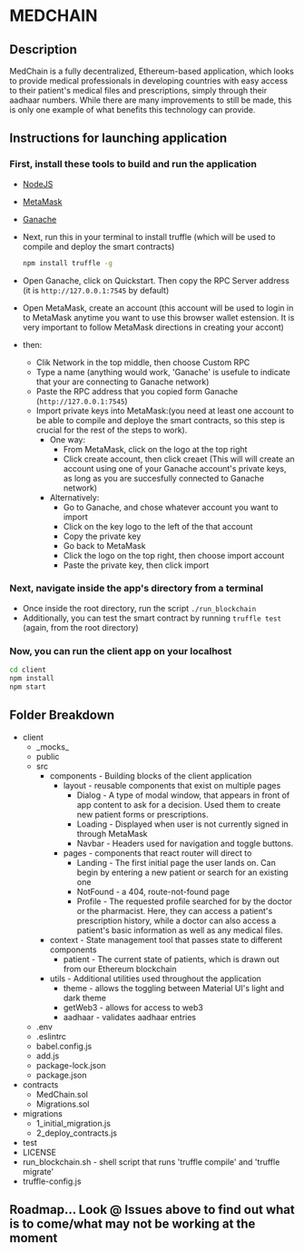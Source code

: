 # MEDCHAIN

## Description

MedChain is a fully decentralized, Ethereum-based application, which looks to provide medical professionals in developing countries with easy access to their patient's medical files and prescriptions, simply through their aadhaar numbers. While there are many improvements to still be made, this is only one example of what benefits this technology can provide.

## Instructions for launching application

### First, install these tools to build and run the application

- [NodeJS](https://nodejs.org/en/download/)
- [MetaMask](https://metamask.io/)
- [Ganache](https://www.trufflesuite.com/ganache)
- Next, run this in your terminal to install truffle (which will be used to compile and deploy the smart contracts)

  ~~~~bash
  npm install truffle -g
  ~~~~

- Open Ganache, click on Quickstart. Then copy the RPC Server address (it is `http://127.0.0.1:7545` by default)
- Open MetaMask, create an account (this account will be used to login in to MetaMask anytime you want to use this browser wallet estension. It is very important to follow MetaMask directions in creating your accont)
- then:
  - Clik Network in the top middle, then choose Custom RPC
  - Type a name (anything would work, 'Ganache' is usefule to indicate that your are connecting to Ganache network)
  - Paste the RPC address that you copied form Ganache (`http://127.0.0.1:7545`)
  - Import private keys into MetaMask:(you need at least one account to be able to compile and deploye the smart contracts, so this step is crucial for the rest of the steps to work).
    - One way:
      - From MetaMask, click on the logo at the top right
      - Click create account, then click creaet (This will will create an account using one of your Ganache account's private keys, as long as you are succesfully connected to Ganache network)
    - Alternatively:
      - Go to Ganache, and chose whatever account you want to import
      - Click on the key logo to the left of the that account
      - Copy the private key
      - Go back to MetaMask
      - Click the logo on the top right, then choose import account
      - Paste the private key, then click import

### Next, navigate inside the app's directory from a terminal

- Once inside the root directory, run the script `./run_blockchain`
- Additionally, you can test the smart contract by running `truffle test` (again, from the root directory)

### Now, you can run the client app on your localhost

~~~~bash
cd client
npm install
npm start
~~~~

## Folder Breakdown

- client
  - \_mocks\_
  - public
  - src
    - components - Building blocks of the client application
      - layout - reusable components that exist on multiple pages
        - Dialog - A type of modal window, that appears in front of app content to ask for a decision. Used them to create new patient forms or prescriptions.
        - Loading - Displayed when user is not currently signed in through MetaMask
        - Navbar - Headers used for navigation and toggle buttons.
      - pages - components that react router will direct to
        - Landing - The first initial page the user lands on. Can begin by entering a new patient or search for an existing one
        - NotFound - a 404, route-not-found page
        - Profile - The requested profile searched for by the doctor or the pharmacist. Here, they can access a patient's prescription history, while a doctor can also access a patient's basic information as well as any medical files.
    - context - State management tool that passes state to different components
      - patient - The current state of patients, which is drawn out from our Ethereum blockchain
    - utils - Additional utilities used throughout the application
      - theme - allows the toggling between Material UI's light and dark theme
      - getWeb3 - allows for access to web3
      - aadhaar - validates aadhaar entries
  - .env
  - .eslintrc
  - babel.config.js
  - add.js
  - package-lock.json
  - package.json
- contracts
  - MedChain.sol
  - Migrations.sol
- migrations
  - 1_initial_migration.js
  - 2_deploy_contracts.js
- test
- LICENSE
- run_blockchain.sh - shell script that runs 'truffle compile' and 'truffle migrate'
- truffle-config.js

## Roadmap... Look @ Issues above to find out what is to come/what may not be working at the moment
